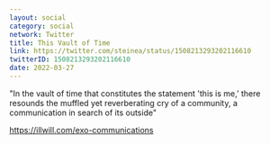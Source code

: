 ```yaml
---
layout: social
category: social
network: Twitter
title: This Vault of Time
link: https://twitter.com/steinea/status/1508213293202116610
twitterID: 1508213293202116610
date: 2022-03-27
---
```


"In the vault of time that constitutes the statement 'this is me,' there resounds the muffled yet reverberating cry of a community, a communication in search of its outside"

<https://illwill.com/exo-communications>
